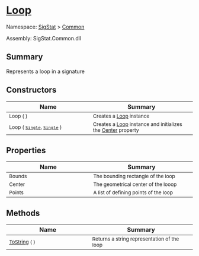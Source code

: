 # [Loop](./Loop.md)

Namespace: [SigStat]() > [Common](./README.md)

Assembly: SigStat.Common.dll

## Summary
Represents a loop in a signature

## Constructors

| Name<div><a href="#"><img width=400></a></div> | Summary<div><a href="#"><img width=475></a></div> | 
| --- | --- | 
| <sub>Loop (  )</sub> | <sub>Creates a [Loop](../../docs/mdSigStat/Common/Loop.md) instance</sub> | 
| <sub>Loop ( [`Single`](https://docs.microsoft.com/en-us/dotnet/api/System.Single), [`Single`](https://docs.microsoft.com/en-us/dotnet/api/System.Single) )</sub> | <sub>Creates a [Loop](../../docs/mdSigStat/Common/Loop.md) instance and initializes the [Center](../../docs/mdSigStat/Common/Loop.md) property</sub> | 


## Properties

| Name<div><a href="#"><img width=400></a></div> | Summary<div><a href="#"><img width=475></a></div> | 
| --- | --- | 
| <sub>Bounds</sub> | <sub>The bounding rectangle of the loop</sub> | 
| <sub>Center</sub> | <sub>The geometrical center of the looop</sub> | 
| <sub>Points</sub> | <sub>A list of defining points of the loop</sub> | 


## Methods

| Name<div><a href="#"><img width=400></a></div> | Summary<div><a href="#"><img width=475></a></div> | 
| --- | --- | 
| <sub>[ToString](./Methods/Loop--ToString.md) (  )</sub> | <sub>Returns a string representation of the loop</sub> | 


